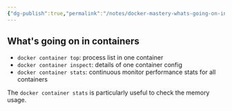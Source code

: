```yaml
---
{"dg-publish":true,"permalink":"/notes/docker-mastery-whats-going-on-inside-the-containers/"}
---
```


## What's going on in containers

- `docker container top`: process list in one container
- `docker container inspect`: details of one container config
- `docker container stats`: continuous monitor performance stats for all containers

The `docker container stats` is particularly useful to check the memory usage.


